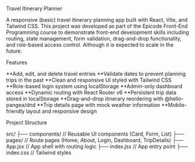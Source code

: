 Travel Itinerary Planner

A responsive (basic) travel itinerary planning app built with React, Vite, and Tailwind CSS. This project was developed as part of the Epicode Front-End Programming course to demonstrate front-end development skills including routing, state management, form validation, drag-and-drop functionality, and role-based access control. Although it is expected to scale in the future.

Features

**Add, edit, and delete travel entries
**Validate dates to prevent planning trips in the past
**Clean and responsive UI styled with Tailwind CSS
**Role-based login system using localStorage
**Admin-only dashboard access
**Dynamic routing with React Router v6
**Persistent trip data stored in localStorage
**Drag-and-drop itinerary reordering with @hello-pangea/dnd
**Trip details page with mock weather information
**Mobile-friendly layout and responsive design

Project Structure

src/
├── components/ // Reusable UI components (Card, Form, List)
├── pages/ // Route pages (Home, About, Login, Dashboard, TripDetails)
├── App.jsx // App shell with routing logic
├── index.jsx // App entry point
├── index.css // Tailwind styles
